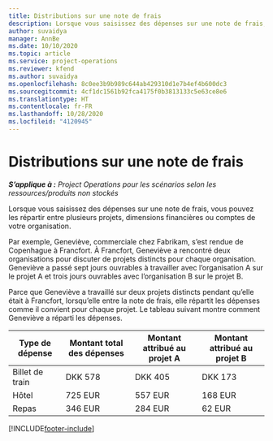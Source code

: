```yaml
---
title: Distributions sur une note de frais
description: Lorsque vous saisissez des dépenses sur une note de frais, vous pouvez les répartir entre plusieurs projets, entités juridiques ou comptes de votre organisation.
author: suvaidya
manager: AnnBe
ms.date: 10/10/2020
ms.topic: article
ms.service: project-operations
ms.reviewer: kfend
ms.author: suvaidya
ms.openlocfilehash: 8c0ee3b9b989c644ab429310d1e7b4ef4b600dc3
ms.sourcegitcommit: 4cf1dc1561b92fca4175f0b3813133c5e63ce8e6
ms.translationtype: HT
ms.contentlocale: fr-FR
ms.lasthandoff: 10/28/2020
ms.locfileid: "4120945"
---
```

# <a name="distributions-on-an-expense-report"></a>Distributions sur une note de frais

_**S’applique à :** Project Operations pour les scénarios selon les ressources/produits non stockés_

Lorsque vous saisissez des dépenses sur une note de frais, vous pouvez les répartir entre plusieurs projets, dimensions financières ou comptes de votre organisation.

Par exemple, Geneviève, commerciale chez Fabrikam, s’est rendue de Copenhague à Francfort. À Francfort, Geneviève a rencontré deux organisations pour discuter de projets distincts pour chaque organisation. Geneviève a passé sept jours ouvrables à travailler avec l’organisation A sur le projet A et trois jours ouvrables avec l’organisation B sur le projet B.

Parce que Geneviève a travaillé sur deux projets distincts pendant qu’elle était à Francfort, lorsqu’elle entre la note de frais, elle répartit les dépenses comme il convient pour chaque projet. Le tableau suivant montre comment Geneviève a réparti les dépenses.

| Type de dépense | Montant total des dépenses | Montant attribué au projet A | Montant attribué au projet B |
|--------------|----------------------|---------------------------------|---------------------------------|
| Billet de train   | DKK 578              | DKK 405                         | DKK 173                         |
| Hôtel        | 725 EUR              | 557 EUR                         | 168 EUR                         |
| Repas        | 346 EUR              | 284 EUR                         | 62 EUR                          |


[!INCLUDE[footer-include](../includes/footer-banner.md)]